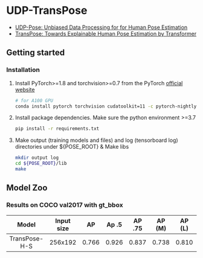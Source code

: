 # UDP-TransPose

+ [UDP-Pose: Unbiased Data Processing for  for Human Pose Estimation](https://github.com/HuangJunJie2017/UDP-Pose)
+ [TransPose: Towards Explainable Human Pose Estimation by Transformer](https://github.com/yangsenius/TransPose)





## Getting started

### Installation

1. Install PyTorch>=1.8 and torchvision>=0.7 from the PyTorch [official website](https://pytorch.org/get-started/locally/)

   ```bash
   # for A100 GPU
   conda install pytorch torchvision cudatoolkit=11 -c pytorch-nightly
   ```

   

2. Install package dependencies. Make sure the python environment >=3.7

   ```bash
   pip install -r requirements.txt
   ```

3. Make output (training models and files) and log (tensorboard log) directories under ${POSE_ROOT} & Make libs

   ```bash
   mkdir output log
   cd ${POSE_ROOT}/lib
   make
   ```

   

## Model Zoo

### Results on COCO val2017 with gt_bbox

|     Model     | Input size | AP    | Ap .5 | AP .75 | AP (M) | AP (L) |  AR   | AR .5 | AR .75 | AR (M) | AR (L) |
| :-----------: | :--------: | ----- | ----- | :----: | :----: | :----: | :---: | :---: | :----: | :----: | :----: |
| TransPose-H-S |  256x192   | 0.766 | 0.926 | 0.837  | 0.738  | 0.810  | 0.791 | 0.934 | 0.850  | 0.760  | 0.840  |
